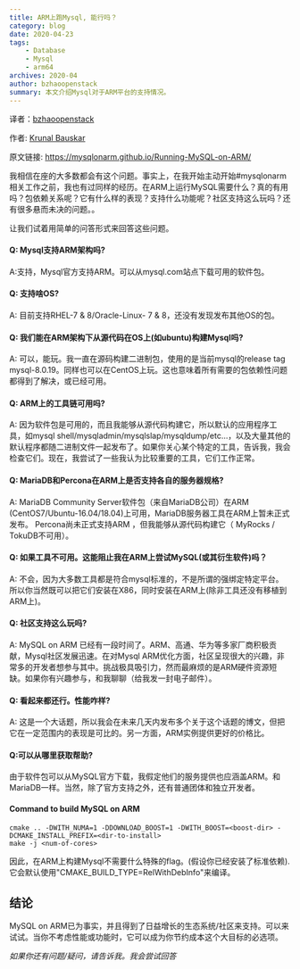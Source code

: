 ```yaml
---
title: ARM上跑Mysql, 能行吗？
category: blog 
date: 2020-04-23
tags:
    - Database
    - Mysql
    - arm64
archives: 2020-04
author: bzhaoopenstack
summary: 本文介绍Mysql对于ARM平台的支持情况。
---
```

译者：[bzhaoopenstack](https://github.com/bzhaoopenstack)

作者: [Krunal Bauskar](https://github.com/mysqlonarm)

原文链接: https://mysqlonarm.github.io/Running-MySQL-on-ARM/

我相信在座的大多数都会有这个问题。事实上，在我开始主动开始#mysqlonarm 相关工作之前，我也有过同样的经历。在ARM上运行MySQL需要什么？真的有用吗？包依赖关系呢？它有什么样的表现？支持什么功能呢？社区支持这么玩吗？还有很多悬而未决的问题。。

让我们试着用简单的问答形式来回答这些问题。

#### Q: Mysql支持ARM架构吗?

A:支持，Mysql官方支持ARM。可以从mysql.com站点下载可用的软件包。

#### Q: 支持啥OS?

A: 目前支持RHEL-7 & 8/Oracle-Linux- 7 & 8，还没有发现发布其他OS的包。

#### Q: 我们能在ARM架构下从源代码在OS上(如ubuntu)构建Mysql吗?

A: 可以，能玩。我一直在源码构建二进制包，使用的是当前mysql的release tag mysql-8.0.19。同样也可以在CentOS上玩。这也意味着所有需要的包依赖性问题都得到了解决，或已经可用。

#### Q: ARM上的工具链可用吗?

A: 因为软件包是可用的，而且我能够从源代码构建它，所以默认的应用程序工具，如mysql shell/mysqladmin/mysqlslap/mysqldump/etc...，以及大量其他的默认程序都随二进制文件一起发布了。如果你关心某个特定的工具，告诉我，我会检查它们。现在，我尝试了一些我认为比较重要的工具，它们工作正常。

#### Q: MariaDB和Percona在ARM上是否支持各自的服务器规格?

A: MariaDB Community Server软件包（来自MariaDB公司）在ARM (CentOS7/Ubuntu-16.04/18.04)上可用，MariaDB服务器工具在ARM上暂未正式发布。 Percona尚未正式支持ARM ，但我能够从源代码构建它（ MyRocks / TokuDB不可用）。

#### Q: 如果工具不可用。这能阻止我在ARM上尝试MySQL(或其衍生软件)吗？

A: 不会，因为大多数工具都是符合mysql标准的，不是所谓的强绑定特定平台。所以你当然既可以把它们安装在X86，同时安装在ARM上(除非工具还没有移植到ARM上)。

#### Q: 社区支持这么玩吗?

A: MySQL on ARM 已经有一段时间了。ARM、高通、华为等多家厂商积极贡献，Mysql社区发展迅速。在对Mysql ARM优化方面，社区呈现很大的兴趣，非常多的开发者想参与其中。挑战极具吸引力，然而最麻烦的是ARM硬件资源短缺。如果你有兴趣参与，和我聊聊（给我发一封电子邮件）。

#### Q: 看起来都还行。性能咋样?

A: 这是一个大话题，所以我会在未来几天内发布多个关于这个话题的博文，但把它在一定范围内的表现是可比的。另一方面，ARM实例提供更好的价格比。

#### Q:可以从哪里获取帮助?

由于软件包可以从MySQL官方下载，我假定他们的服务提供也应涵盖ARM。和MariaDB一样。当然，除了官方支持之外，还有普通团体和独立开发者。

#### Command to build MySQL on ARM

```
cmake .. -DWITH_NUMA=1 -DDOWNLOAD_BOOST=1 -DWITH_BOOST=<boost-dir> -DCMAKE_INSTALL_PREFIX=<dir-to-install>
make -j <num-of-cores>
```

因此，在ARM上构建Mysql不需要什么特殊的flag。(假设你已经安装了标准依赖). 它会默认使用"CMAKE_BUILD_TYPE=RelWithDebInfo"来编译。

## 结论

MySQL on ARM已为事实，并且得到了日益增长的生态系统/社区来支持。可以来试试。当你不考虑性能或功能时，它可以成为你节约成本这个大目标的必选项。

*如果你还有问题/疑问，请告诉我。我会尝试回答*
